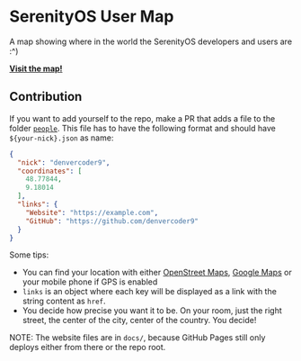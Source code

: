# SerenityOS User Map

A map showing where in the world the SerenityOS developers and users are :^)

**[Visit the map!](https://usermap.serenityos.org)**

## Contribution

If you want to add yourself to the repo, make a PR that adds a file to the folder [`people`](people/). This file has to have the following format and should have `${your-nick}.json` as name:

```json
{
  "nick": "denvercoder9",
  "coordinates": [
    48.77844,
    9.18014
  ],
  "links": {
    "Website": "https://example.com",
    "GitHub": "https://github.com/denvercoder9"
  }
}
```

Some tips:
- You can find your location with either [OpenStreet Maps](https://www.openstreetmap.org/), [Google Maps](https://www.google.com/maps) or your mobile phone if GPS is enabled
- `links` is an object where each key will be displayed as a link with the string content as `href`.
- You decide how precise you want it to be. On your room, just the right street, the center of the city, center of the country. You decide!

NOTE: The website files are in `docs/`, because GitHub Pages still only deploys either from there or the repo root.
